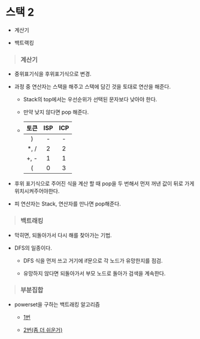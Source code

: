 # 스택 2

- 계산기

- 백트랙킹

> ### 계산기

- 중위표기식을 후위표기식으로 변경.

- 과정 중 연산자는 스택을 해주고 스택에 담긴 것을 토대로 연산을 해준다.
  
  - Stack의 top에서는 우선순위가 선택된 문자보다 낮아야 한다.
  
  - 만약 낮지 않다면 pop 해준다.
  
  - | 토큰   | ISP | ICP |
    |:----:|:---:|:---:|
    | )    | -   | -   |
    | *, / | 2   | 2   |
    | +, - | 1   | 1   |
    | (    | 0   | 3   |

- 후위 표기식으로 주어진 식을 계산 할 때 pop을 두 번해서 먼저 꺼낸 값이 뒤로 가게 위치시켜주어야한다.

- 피 연산자는 Stack, 연산자를 만나면 pop해준다.

> ### 백트래킹

- 막히면, 되돌아가서 다시 해를 찾아가는 기법.

- DFS의 일종이다.
  
  - DFS 식을 먼저 쓰고 거기에 if문으로 각 노드가 유망한지를 점검.
  
  - 유망하지 않다면 되돌아가서 부모 노드로 돌아가 검색을 계속한다.

> ### 부분집합

- powerset을 구하는 백트래킹 알고리즘
  
  - [1번]()
  
  - [2번(좀 더 쉬운거)](./powerset.py)